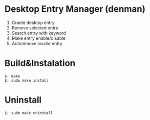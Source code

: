 Desktop Entry Manager (denman)
=================================

1. Craete desktop entry
2. Remove selected entry
3. Search entry with keyword
4. Make entry enable/disable
5. Autoremove invalid entry


Build&Instalation
=================

    $: make
    $: sudo make install

Uninstall
=========

    $: sudo make uninstall
